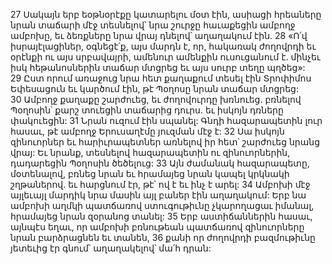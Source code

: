 27 Սակայն երբ եօթնօրէքը կատարելու մօտ էին, ասիացի հրեաները նրան տաճարի մէջ տեսնելով՝ նրա շուրջը հաւաքեցին ամբողջ ամբոխը, եւ ձեռքները նրա վրայ դնելով՝ աղաղակում էին. 28 «Ո՛վ իսրայէլացիներ, օգնեցէ՛ք, այս մարդն է, որ, հակառակ ժողովրդի եւ օրէնքի ու այս սրբավայրի, ամենուր ամենքին ուսուցանում է. մինչեւ իսկ հեթանոսներին տաճար մտցրեց եւ այս սուրբ տեղը պղծեց»: 29 Ըստ որում առաջուց նրա հետ քաղաքում տեսել էին Տրոփիմոս Եփեսացուն եւ կարծում էին, թէ Պօղոսը նրան տաճար մտցրեց: 30 Ամբողջ քաղաքը շարժուեց, եւ ժողովուրդը խռնուեց. բռնելով Պօղոսին՝ քարշ տուեցին տաճարից դուրս. եւ իսկոյն դռները փակուեցին: 31 Նրան ուզում էին սպանել: Գնդի հազարապետին լուր հասաւ, թէ ամբողջ Երուսաղէմը յուզման մէջ է: 32 Սա իսկոյն զինուորներ եւ հարիւրապետներ առնելով իր հետ՝ շարժուեց նրանց վրայ: Եւ նրանք, տեսնելով հազարապետին ու զինուորներին, դադարեցին Պօղոսին ծեծելուց: 33 Այն ժամանակ հազարապետը, մօտենալով, բռնեց նրան եւ հրամայեց նրան կապել կրկնակի շղթաներով. եւ հարցնում էր, թէ՝ ով է եւ ինչ է արել: 34 Ամբոխի մէջ այլեւայլ մարդիկ նրա մասին այլ բաներ էին աղաղակում: Երբ նա ամբոխի աղմկի պատճառով ստուգութիւնը չկարողացաւ իմանալ, հրամայեց նրան զօրանոց տանել: 35 Երբ աստիճաններին հասաւ, այնպէս եղաւ, որ ամբոխի բռնութեան պատճառով զինուորները նրան բարձրացնեն եւ տանեն, 36 քանի որ ժողովրդի բազմութիւնը յետեւից էր գնում՝ աղաղակելով՝ մա՛հ դրան:
